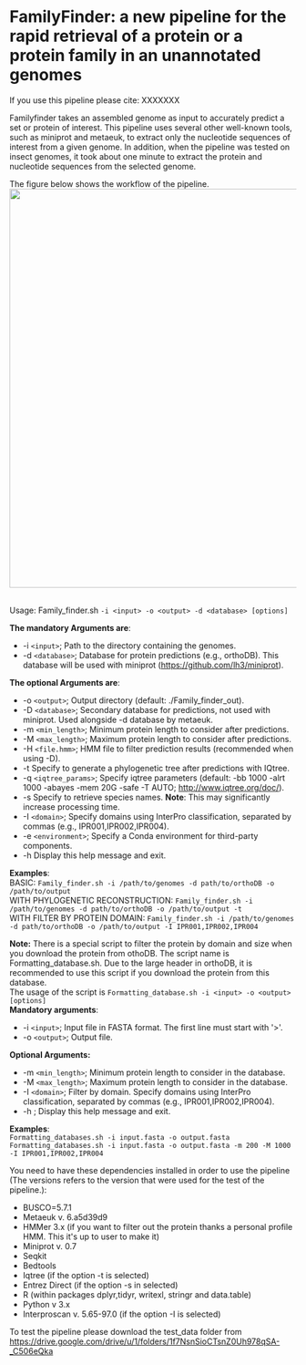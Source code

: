 # FamilyFinder: a new pipeline for the rapid retrieval of a protein or a protein family in an unannotated genomes
If you use this pipeline please cite: XXXXXXX

Familyfinder takes an assembled genome as input to accurately predict a set or protein of interest. This pipeline uses several other well-known tools, such as miniprot and metaeuk, to extract only the nucleotide sequences of interest from a given genome. In addition, when the pipeline was tested on insect genomes, it took about one minute to extract the protein and nucleotide sequences from the selected genome. 

The figure below shows the workflow of the pipeline.
<br />  <img src=https://github.com/FamilyFinder/FamilyFinder/assets/170311637/71728427-d9ea-42da-9f9b-1f85c7a5c37b width="600" height="700">






<br /> Usage: Family_finder.sh ``-i <input> -o <output> -d <database> [options]``

**The mandatory Arguments are**:
- -i ``<input>``; Path to the directory containing the genomes.
- -d ``<database>``; Database for protein predictions (e.g., orthoDB). This database will be used with miniprot (https://github.com/lh3/miniprot).
  
**The optional Arguments are**:
- -o ``<output>``; Output directory (default: ./Family_finder_out).
- -D ``<database>``; Secondary database for predictions, not used with miniprot. Used alongside -d database by metaeuk.
- -m ``<min_length>``; Minimum protein length to consider after predictions.
- -M ``<max_length>``; Maximum protein length to consider after predictions.
- -H ``<file.hmm>``; HMM file to filter prediction results (recommended when using -D).
- -t  Specify to generate a phylogenetic tree after predictions with IQtree. 
- -q ``<iqtree_params>``; Specify iqtree parameters (default: -bb 1000 -alrt 1000 -abayes -mem 20G -safe -T AUTO; http://www.iqtree.org/doc/).
- -s  Specify to retrieve species names. **Note**: This may significantly increase processing time.
- -I ``<domain>``; Specify domains using InterPro classification, separated by commas (e.g., IPR001,IPR002,IPR004).
- -e ``<environment>``; Specify a Conda environment for third-party components.
- -h  Display this help message and exit.

**Examples**: 
<br /> BASIC: ``Family_finder.sh -i /path/to/genomes -d path/to/orthoDB -o /path/to/output``
<br /> WITH PHYLOGENETIC RECONSTRUCTION: ``Family_finder.sh -i /path/to/genomes -d path/to/orthoDB -o /path/to/output -t``
<br /> WITH FILTER BY PROTEIN DOMAIN: ``Family_finder.sh -i /path/to/genomes -d path/to/orthoDB -o /path/to/output -I IPR001,IPR002,IPR004``

**Note:** There is a special script to filter the protein by domain and size when you download the protein from othoDB. The script name is Formatting_database.sh. Due to the large header in orthoDB, it is recommended to use this script if you download the protein from this database.
<br /> The usage of the script is ``Formatting_database.sh -i <input> -o <output> [options]``
<br /> **Mandatory arguments**:
- -i ``<input>``; Input file in FASTA format. The first line must start with '>'.
- -o ``<output>``; Output file.
  
**Optional Arguments:**
- -m ``<min_length>``; Minimum protein length to consider in the database.
- -M ``<max_length>``; Maximum protein length to consider in the database.
- -I ``<domain>``; Filter by domain. Specify domains using InterPro classification, separated by commas (e.g., IPR001,IPR002,IPR004).
- -h ; Display this help message and exit.

**Examples**:
<br /> ``Formatting_databases.sh -i input.fasta -o output.fasta``
<br /> ``Formatting_databases.sh -i input.fasta -o output.fasta -m 200 -M 1000 -I IPR001,IPR002,IPR004``

You need to have these dependencies installed in order to use the pipeline (The versions refers to the version that were used for the test of the pipeline.):
- BUSCO=5.7.1
- Metaeuk v. 6.a5d39d9
- HMMer 3.x (if you want to filter out the protein thanks a personal profile HMM. This it's up to user to make it) 
- Miniprot v. 0.7
- Seqkit
- Bedtools
- Iqtree (if the option -t is selected)
- Entrez Direct (if the option -s in selected)
- R (within packages dplyr,tidyr, writexl, stringr and data.table)
- Python v 3.x
- Interproscan v.  5.65-97.0 (if the option -I is selected)

To test the pipeline please download the test_data folder from https://drive.google.com/drive/u/1/folders/1f7NsnSioCTsnZ0Uh978qSA-_C506eQka

